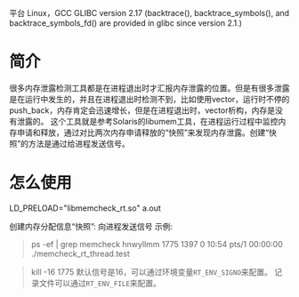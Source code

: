 平台 Linux，GCC
GLIBC version 2.17
(backtrace(), backtrace_symbols(), and backtrace_symbols_fd() are provided in glibc since version 2.1.)

# 简介
很多内存泄露检测工具都是在进程退出时才汇报内存泄露的位置。但是有很多泄露是在运行中发生的，并且在进程退出时检测不到，比如使用vector，运行时不停的push_back，内存肯定会迅速增长，但是在进程退出时，vector析构，内存是没有泄露的。
这个工具就是参考Solaris的libumem工具，在进程运行过程中监控内存申请和释放，通过对比两次内存申请释放的“快照”来发现内存泄露。创建“快照”的方法是通过给进程发送信号。

# 怎么使用
LD_PRELOAD="libmemcheck_rt.so" a.out

创建内存分配信息“快照”:
向进程发送信号
示例:
> ps -ef | grep memcheck
hnwyllmm  1775  1397  0 10:54 pts/1    00:00:00 ./memcheck_rt_thread.test

> kill -16 1775
默认信号是16，可以通过环境变量`RT_ENV_SIGNO`来配置。
记录文件可以通过`RT_ENV_FILE`来配置。
